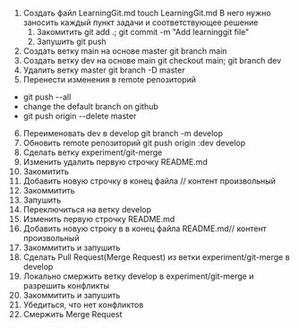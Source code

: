 1. Создать файл LearningGit.md  touch LearningGit.md
В него нужно заносить каждый пункт задачи и соответствующее решение
    1. Закомитить   git add .; git commit -m "Add learninggit file"
    2. Запушить git push
2. Создать ветку main на основе master  git branch main
3. Создать ветку dev на основе main git checkout main; git branch dev
4. Удалить ветку master git branch -D master
5. Перенести изменения в remote репозиторий
- git push --all
- change the default branch on github
- git push origin --delete master 
6. Переименовать dev в develop  git branch -m develop
7. Обновить remote репозиторий git push origin :dev develop
8. Сделать ветку experiment/git-merge
9. Изменить удалить первую строчку README.md
10. Закомитить
11. Добавить новую строчку в конец файла // контент произвольный
12. Закоммитить
13. Запушить
14. Переключиться на ветку develop
15. Изменить первую строчку README.md
16. Добавить новую строку в в конец файла README.md// контент произвольный
17. Закоммитить и запушить
18. Сделать Pull Request(Merge Request) из ветки experiment/git-merge в develop
19. Локально смержить ветку develop в experiment/git-merge и разрешить конфликты
20. Закоммитить и запушить
21. Убедиться, что нет конфликтов
22. Смержить Merge Request
